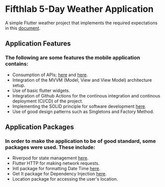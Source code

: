 # Fifthlab 5-Day Weather Application

A simple Flutter weather project that implements the required expectations in this [document](https://docs.google.com/document/d/1M-e7DcdbtQwYlvNw4DkzDrVnuWs4yDjXcelOLBKt3ug/edit).


## Application Features
### The following are some features the mobile application contains:
- Consumption of APIs; [here](https://openweathermap.org/forecast5) and [here](https://openweathermap.org/current).
- Integration of the MVVM (Model, View and View Model) architecture setup.
- Use of basic flutter widgets.
- Integration of Github Actions for the continous integration and continous deployment (CI/CD) of the project.
- Implementing the SOLID principle for software development [here](https://www.freecodecamp.org/news/solid-principles-explained-in-plain-english/).
- Use of good design patterns such as Singletons and Factory Method.

## Application Packages
### In order to make the application to be of good standard, some packages were used. These include:
- Riverpod for state management [here](https://riverpod.dev/).
- Flutter HTTP for making network requests.
- Intl package for formatting Date Time [here](https://pub.dev/packages/intl).
- Get It package for Dependency Injection [here](https://pub.dev/packages/get_it).
- Location package for accessing the user's location.
